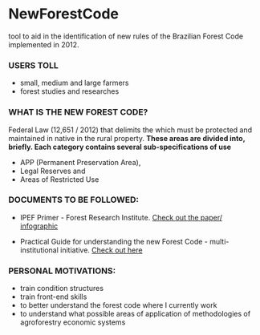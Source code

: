 # NewForestCode
tool to aid in the identification of new rules of the Brazilian Forest Code implemented in 2012.

### USERS TOLL
- small, medium and large farmers
- forest studies and researches 

### WHAT IS THE NEW FOREST CODE? 
Federal Law (12,651 / 2012) that delimits the which must be protected and maintained in native in the rural property. 
**These areas are divided into, briefly. Each category contains several sub-specifications of use**
  - APP (Permanent Preservation Area),
  - Legal Reserves and
  - Areas of Restricted Use

### DOCUMENTS TO BE FOLLOWED:
- IPEF Primer - Forest Research Institute. [Check out the paper/ infographic](https://www.ipef.br/publicacoes/cartilha_cf/novoCFpequenosrurais.pdf)

- Practical Guide for understanding the new Forest Code - multi-institutional initiative. [Check out here](https://www.bvrio.org/view?type=publication&key=publicacoes/ae40d053-95a5-4eb0-aad1-a313871e2ecb.pdf)

### PERSONAL MOTIVATIONS:
- train condition structures
- train front-end skills
- to better understand the forest code where I currently work
- to understand what possible areas of application of methodologies of agroforestry economic systems
